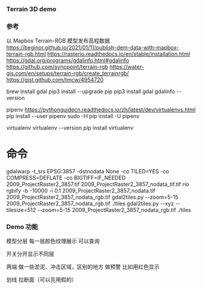 ### Terrain 3D demo

### 参考
以 Mapbox Terrain-RGB 模型发布高程数据
https://beginor.github.io/2021/01/11/publish-dem-data-with-mapbox-terrain-rgb.html
https://rasterio.readthedocs.io/en/stable/installation.html
https://gdal.org/programs/gdalinfo.html#gdalinfo
https://github.com/syncpoint/terrain-rgb
https://water-gis.com/en/setups/terrain-rgb/create_terrainrgb/
https://gist.github.com/tmcw/4954720 


brew install gdal
pip3 install --upgrade pip
pip3 install gdal
gdalinfo --version

pipenv 
https://pythonguidecn.readthedocs.io/zh/latest/dev/virtualenvs.html
pip install --user pipenv
sudo -H pip install -U pipenv

virtualenv
virtualenv --version
pip install virtualenv

# 命令

gdalwarp -t_srs EPSG:3857 -dstnodata None -co TILED=YES -co COMPRESS=DEFLATE -co BIGTIFF=IF_NEEDED 2009_ProjectRaster2_3857.tif 2009_ProjectRaster2_3857_nodata_tif.tif
rio rgbify -b -10000 -i 0.1 2009_ProjectRaster2_3857_nodata.tif 2009_ProjectRaster2_3857_nodata_rgb.tif
gdal2tiles.py --zoom=5-15 2009_ProjectRaster2_3857_nodata_rgb.tif ./tiles
gdal2tiles.py --xyz --tilesize=512 --zoom=5-15 2009_ProjectRaster2_3857_nodata_rgb.tif ./tiles

### Demo 功能
模型分层
每一层颜色纹理展示
可以查询

开关分开显示不同层

两端 做一些淤泥、冲击区域，区别的地方
做预警 比如用红色显示

划线 拉断面（可以先用假的）